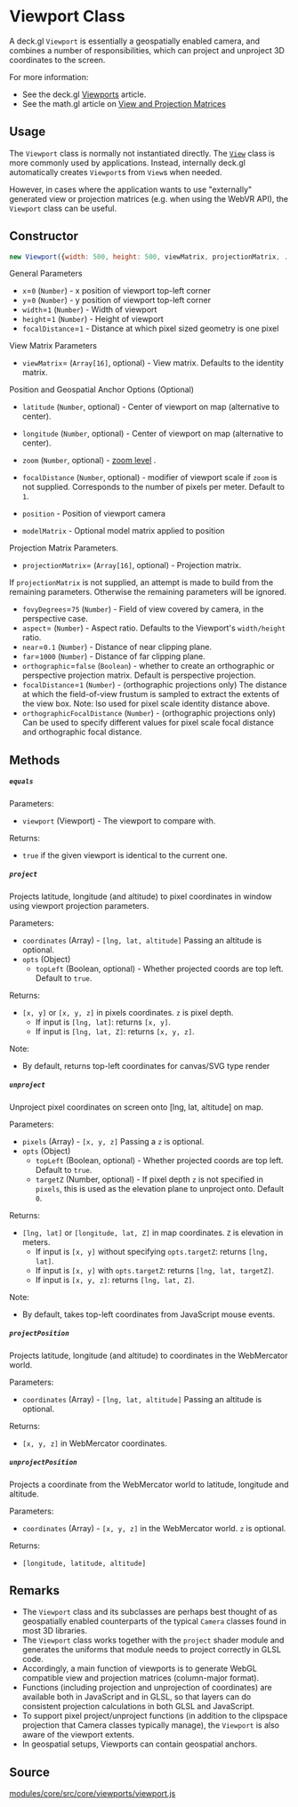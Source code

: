 # Viewport Class

A deck.gl `Viewport` is essentially a geospatially enabled camera, and combines a number of responsibilities, which can project and unproject 3D coordinates to the screen.

For more information:

* See the deck.gl [Viewports](/docs/developer-guide/viewports.md) article.
* See the math.gl article on [View and Projection Matrices](https://uber-web.github.io/math.gl/#/documentation/articles/view-and-projection-matrices)


## Usage

The `Viewport` class is normally not instantiated directly. The [`View`](/docs/api-reference/view.md) class is more commonly used by applications. Instead, internally deck.gl automatically creates `Viewport`s from `View`s when needed.

However, in cases where the application wants to use "externally" generated view or projection matrices (e.g. when using the WebVR API), the `Viewport` class can be useful.


## Constructor

```js
new Viewport({width: 500, height: 500, viewMatrix, projectionMatrix, ...});
```

General Parameters

* `x`=`0` (`Number`) - x position of viewport top-left corner
* `y`=`0` (`Number`) - y position of viewport top-left corner
* `width`=`1` (`Number`) - Width of viewport
* `height`=`1` (`Number`) - Height of viewport
* `focalDistance`=`1` - Distance at which pixel sized geometry is one pixel

View Matrix Parameters

* `viewMatrix`= (`Array[16]`, optional) - View matrix. Defaults to the identity matrix.

Position and Geospatial Anchor Options (Optional)

* `latitude` (`Number`, optional) - Center of viewport on map (alternative to center).
* `longitude` (`Number`, optional) - Center of viewport on map (alternative to center).
* `zoom` (`Number`, optional) - [zoom level](https://wiki.openstreetmap.org/wiki/Zoom_levels) .
* `focalDistance` (`Number`, optional) - modifier of viewport scale if `zoom` is not supplied. Corresponds to the number of pixels per meter. Default to `1`.

* `position` - Position of viewport camera
* `modelMatrix` - Optional model matrix applied to position

Projection Matrix Parameters.

* `projectionMatrix`= (`Array[16]`, optional) - Projection matrix.

If `projectionMatrix` is not supplied, an attempt is made to build from the remaining parameters. Otherwise the remaining parameters will be ignored.

* `fovyDegrees`=`75` (`Number`) - Field of view covered by camera, in the perspective case.
* `aspect`= (`Number`) - Aspect ratio. Defaults to the Viewport's `width/height` ratio.
* `near`=`0.1` (`Number`) - Distance of near clipping plane.
* `far`=`1000` (`Number`) - Distance of far clipping plane.
* `orthographic`=`false` (`Boolean`) - whether to create an orthographic or perspective projection matrix. Default is perspective projection.
* `focalDistance`=`1` (`Number`) - (orthographic projections only) The distance at which the field-of-view frustum is sampled to extract the extents of the view box. Note: lso used for pixel scale identity distance above.
* `orthographicFocalDistance` (`Number`) - (orthographic projections only) Can be used to specify different values for pixel scale focal distance and orthographic focal distance.


## Methods

##### `equals`

Parameters:

* `viewport` (Viewport) - The viewport to compare with.

Returns:

* `true` if the given viewport is identical to the current one.


##### `project`

Projects latitude, longitude (and altitude) to pixel coordinates in window using
viewport projection parameters.

Parameters:

* `coordinates` (Array) - `[lng, lat, altitude]` Passing an altitude is optional.
* `opts` (Object)
  + `topLeft` (Boolean, optional) - Whether projected coords are top left. Default to `true`.

Returns:

* `[x, y]` or `[x, y, z]` in pixels coordinates. `z` is pixel depth.
  + If input is `[lng, lat]`: returns `[x, y]`.
  + If input is `[lng, lat, Z]`: returns `[x, y, z]`.

Note:

* By default, returns top-left coordinates for canvas/SVG type render


##### `unproject`

Unproject pixel coordinates on screen onto [lng, lat, altitude] on map.

Parameters:

* `pixels` (Array) - `[x, y, z]` Passing a `z` is optional.
* `opts` (Object)
  + `topLeft` (Boolean, optional) - Whether projected coords are top left. Default to `true`.
  + `targetZ` (Number, optional) - If pixel depth `z` is not specified in `pixels`, this is used as the elevation plane to unproject onto. Default `0`.

Returns:

* `[lng, lat]` or `[longitude, lat, Z]` in map coordinates. `Z` is elevation in meters.
  + If input is `[x, y]` without specifying `opts.targetZ`: returns `[lng, lat]`.
  + If input is `[x, y]` with `opts.targetZ`: returns `[lng, lat, targetZ]`.
  + If input is `[x, y, z]`: returns `[lng, lat, Z]`.

Note:

* By default, takes top-left coordinates from JavaScript mouse events.


##### `projectPosition`

Projects latitude, longitude (and altitude) to coordinates in the WebMercator world.

Parameters:

* `coordinates` (Array) - `[lng, lat, altitude]` Passing an altitude is optional.

Returns:

* `[x, y, z]` in WebMercator coordinates.


##### `unprojectPosition`

Projects a coordinate from the WebMercator world to latitude, longitude and altitude.

Parameters:

* `coordinates` (Array) - `[x, y, z]` in the WebMercator world. `z` is optional.

Returns:

* `[longitude, latitude, altitude]`


## Remarks

* The `Viewport` class and its subclasses are perhaps best thought of as geospatially enabled counterparts of the typical `Camera` classes found in most 3D libraries.
* The `Viewport` class works together with the `project` shader module and generates the uniforms that module needs to project correctly in GLSL code.
* Accordingly, a main function of viewports is to generate WebGL compatible view and projection matrices (column-major format).
* Functions (including projection and unprojection of coordinates) are available both in JavaScript and in GLSL, so that layers can do consistent projection calculations in both GLSL and JavaScript.
* To support pixel project/unproject functions (in addition to the clipspace projection that Camera classes typically manage), the `Viewport` is also aware of the viewport extents.
* In geospatial setups, Viewports can contain geospatial anchors.

## Source

[modules/core/src/core/viewports/viewport.js](https://github.com/uber/deck.gl/blob/6.2-release/modules/core/src/viewports/viewport.js)
